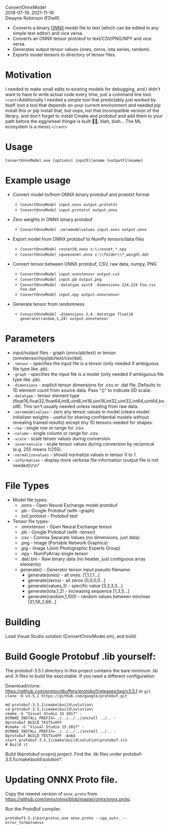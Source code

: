 ConvertOnnxModel  
2018-07-19..2021-11-19  
Dwayne Robinson (FDwR)  

- Converts a binary [ONNX](https://github.com/onnx/onnx) model file to text (which can be edited in any simple text editor) and vice versa.
- Converts an ONNX tensor protobuf to text/CSV/PNG/NPY and vice versa.
- Generates output tensor values (ones, zeros, iota series, random).
- Exports model tensors to directory of tensor files.

# Motivation

I needed to make small edits to existing models for debugging, and I didn't want to have to write actual code every time, just a command line tool. `<rant>`Additionally I needed a simple tool that predictably _just worked_ by itself (not a tool that depends on your current environment and needed pip install this or pip install that, but oops, not that incompatible version of the library, and don't forget to install Cmake and protobuf and add them to your path before the egg/wheel thingie is built 🤦‍♀️, blah, blah... The ML ecosystem is a *mess*).`</rant>`

# Usage
    ConvertOnnxModel.exe [options] inputFilename [outputFilename]

# Example usage

- Convert model to/from ONNX binary protobuf and prototxt format
    - `ConvertOnnxModel input.onnx output.prototxt`
    - `ConvertOnnxModel input.prototxt output.onnx`

- Zero weights in ONNX binary protobuf
    - `ConvertOnnxModel -zeromodelvalues input.onnx output.onnx`

- Export model from ONNX protobuf to NumPy tensors/data files
    - `ConvertOnnxModel resnet50.onnx x:\\resnet_*.npy`
    - `ConvertOnnxModel squeezenet.onnx z:\\folder\\*_weight.dat`

- Convert tensor between ONNX protobuf, CSV, raw data, numpy, PNG
    - `ConvertOnnxModel input.onnxtensor output.csv`
    - `ConvertOnnxModel input.pb output.png`
    - `ConvertOnnxModel -datatype uint8 -dimensions 224,224 Foo.csv Foo.dat`
    - `ConvertOnnxModel input.npy output.onnxtensor`

- Generate tensor from randomness
    - `ConvertOnnxModel -dimensions 3,4 -datatype float16 generate(random,1,24) output.onnxtensor`

# Parameters
* input/output files - graph (onnx/pb/text) or tensor (onnxtensor/npy/pb/text/csv/dat).
* `-tensor` - specifies the input file is a tensor (only needed if ambiguous file type like .pb).
* `-graph` - specifies the input file is a model (only needed if ambiguous file type like .pb).
* `-dimensions` - explicit tensor dimensions for .csv or .dat file. Defaults to 1D element count from source data. Pass "()" to indicate 0D scalar.
* `-datatype` - tensor element type (float16,float32,float64,int8,uint8,int16,uint16,int32,uint32,int64,uint64,bool8). This isn't usually needed unless reading from raw data.
* `-zeromodelvalues` - zero any tensor values in model (clears model initializer weights - useful for sharing confidential models without revealing trained results) except tiny 1D tensors needed for shapes.
* `-row` - single row or range for .csv.
* `-column` - single column or range for .csv.
* `-scale` - scale tensor values during conversion.
* `-inversescale` - scale tensor values during conversion by reciprocal (e.g. 255 means 1/255).
* `-normalizevalues` - should normalize values in tensor 0 to 1.
* `-information` - display more verbose file information (output file is not needed)\r\n"

# File Types
* Model file types:
    * .onnx - Open Neural Exchange model protobuf
    * .pb - Google Protobuf (with -graph)
    * .txt/.prototxt - Protobuf text
* Tensor file types:
    * .onnxtensor - Open Neural Exchange tensor
    * .pb - Google Protobuf (with -tensor)
    * .csv - Comma Separate Values (no dimensions, just data)
    * .png - Image (Portable Network Graphics)
    * .jpg - Image (Joint Photographic Experts Group)
    * .npy - NumPyArray single tensor
    * .dat/.bin - Raw binary data (no header, just contiguous array elements)
    * generate() - Generator tensor input pseudo filename:
        * generate(ones) - all ones. [1,1,1,1...]
        * generate(zeros) - all zeros [0,0,0,0...]
        * generate(values,3) - specific value [3,3,3,3...]
        * generate(iota,1,2) - increasing sequence [1,3,5...]
        * generate(random,1,100) - random values between min/max [31,56,2,69...]

# Building
Load Visual Studio solution (ConvertOnnxModel.sln), and build.

# Build Google Protobuf .lib yourself:
The protobuf-3.5.1 directory in this project contains the bare minimum .lib and .h files to build
the executable. If you need a different configuration:

Download/clone:
https://github.com/protocolbuffers/protobuf/releases/tag/v3.5.1
or `git clone -b v3.5.1 https://github.com/google/protobuf.git`

    md protobuf-3.5.1\cmake\build\solution\
    cd protobuf-3.5.1\cmake\build\solution\
    cmake -G "Visual Studio 15 2017" -DCMAKE_INSTALL_PREFIX=../../../../install ../.. -Dprotobuf_BUILD_TESTS=OFF
    #cmake -G "Visual Studio 15 2017" -DCMAKE_INSTALL_PREFIX=../../../../install ../.. -Dprotobuf_BUILD_TESTS=OFF -Ax64
    start protobuf-3.5.1\cmake\build\solution\protobuf.sln
    # Build it

Build libprotobuf.vcxproj project. Find the .lib files under protobuf-3.5.1\cmake\build\solution\*.

# Updating ONNX Proto file.

Copy the newest version of `onnx.proto` from https://github.com/onnx/onnx/blob/master/onnx/onnx.proto.

Run the ProtoBuf compiler.

    protobuf3.5.1\bin\protoc.exe onnx.proto --cpp_out=. --error_format=msvs
